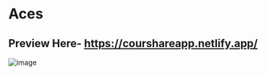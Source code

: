 # Aces
## Preview Here- https://courshareapp.netlify.app/
![image](https://user-images.githubusercontent.com/98761099/189692666-aed00c32-6087-4ff9-a115-5051b8add9f5.png)
